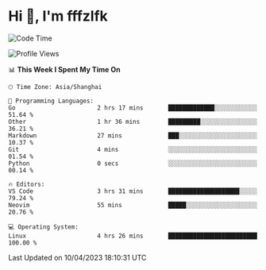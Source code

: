# Hi 👋, I'm fffzlfk

<!--START_SECTION:waka-->
![Code Time](http://img.shields.io/badge/Code%20Time-144%20hrs%2016%20mins-blue)

![Profile Views](http://img.shields.io/badge/Profile%20Views-0-blue)

📊 **This Week I Spent My Time On** 

```text
🕑︎ Time Zone: Asia/Shanghai

💬 Programming Languages: 
Go                       2 hrs 17 mins       █████████████░░░░░░░░░░░░   51.64 % 
Other                    1 hr 36 mins        █████████░░░░░░░░░░░░░░░░   36.21 % 
Markdown                 27 mins             ███░░░░░░░░░░░░░░░░░░░░░░   10.37 % 
Git                      4 mins              ░░░░░░░░░░░░░░░░░░░░░░░░░   01.54 % 
Python                   0 secs              ░░░░░░░░░░░░░░░░░░░░░░░░░   00.14 % 

🔥 Editors: 
VS Code                  3 hrs 31 mins       ████████████████████░░░░░   79.24 % 
Neovim                   55 mins             █████░░░░░░░░░░░░░░░░░░░░   20.76 % 

💻 Operating System: 
Linux                    4 hrs 26 mins       █████████████████████████   100.00 % 
```


 Last Updated on 10/04/2023 18:10:31 UTC
<!--END_SECTION:waka-->

